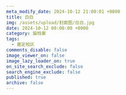 ```yaml
---
meta_modify_date: 2024-10-12 21:00:01 +0800
title: 白白
img: /assets/upload/封面图/白白.jpg
date: 2024-10-12 00:00:00 +0000
category: 猫档案
tags:
  - 嘉定校区
comments_disable: false
image_viewer_on: false
image_lazy_loader_on: true
on_site_search_exclude: false
search_engine_exclude: false
published: true
archive: false
---
```

